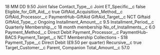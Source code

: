 <?xml version="1.0" encoding="UTF-8"?>
<CustomMetadata xmlns="http://soap.sforce.com/2006/04/metadata" xmlns:xsi="http://www.w3.org/2001/XMLSchema-instance" xmlns:xsd="http://www.w3.org/2001/XMLSchema">
    <label>18 MM DD 9.50 Joint</label>
    <protected>false</protected>
    <values>
        <field>Contact_Type__c</field>
        <value xsi:type="xsd:string">Joint</value>
    </values>
    <values>
        <field>ET_Specific__c</field>
        <value xsi:type="xsd:boolean">false</value>
    </values>
    <values>
        <field>Eligible_for_Gift_Aid__c</field>
        <value xsi:type="xsd:boolean">true</value>
    </values>
    <values>
        <field>GiftAid_Acquisition_Method__c</field>
        <value xsi:nil="true"/>
    </values>
    <values>
        <field>GiftAid_Processor__c</field>
        <value xsi:type="xsd:string">PaymentHub-GiftAid</value>
    </values>
    <values>
        <field>GiftAid_Target__c</field>
        <value xsi:type="xsd:string">NCT Giftaid</value>
    </values>
    <values>
        <field>GiftAid_Type__c</field>
        <value xsi:type="xsd:string">Ongoing</value>
    </values>
    <values>
        <field>Installment_Amount__c</field>
        <value xsi:type="xsd:double">9.5</value>
    </values>
    <values>
        <field>Installment_Period__c</field>
        <value xsi:type="xsd:string">Quarterly</value>
    </values>
    <values>
        <field>Membership__c</field>
        <value xsi:type="xsd:string">18 month membership</value>
    </values>
    <values>
        <field>No_of_Installments__c</field>
        <value xsi:type="xsd:double">6.0</value>
    </values>
    <values>
        <field>Payment_Method__c</field>
        <value xsi:type="xsd:string">Direct Debit</value>
    </values>
    <values>
        <field>Payment_Processor__c</field>
        <value xsi:type="xsd:string">PaymentHub-BACS</value>
    </values>
    <values>
        <field>Payment_Target__c</field>
        <value xsi:type="xsd:string">NCT Membership Collections - S18</value>
    </values>
    <values>
        <field>Payment_Type__c</field>
        <value xsi:type="xsd:string">Direct Debit (£9.50 per quarter)</value>
    </values>
    <values>
        <field>Recursive__c</field>
        <value xsi:type="xsd:boolean">true</value>
    </values>
    <values>
        <field>Target_Customer__c</field>
        <value xsi:type="xsd:string">Parent, Companion</value>
    </values>
    <values>
        <field>Total_Amount__c</field>
        <value xsi:type="xsd:double">57.0</value>
    </values>
</CustomMetadata>
